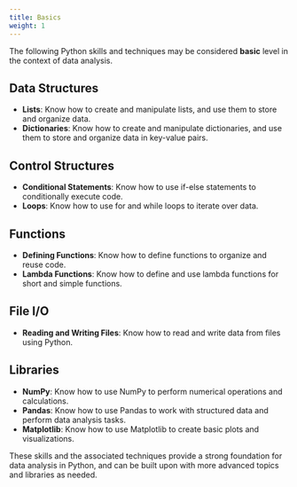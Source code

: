 ```yaml
---
title: Basics
weight: 1
---
```



The following Python skills and techniques
may be considered **basic** level in the context of data analysis. 

## Data Structures

- **Lists**: Know how to create and manipulate lists, and use them to store and organize data.
- **Dictionaries**: Know how to create and manipulate dictionaries, and use them to store and organize data in key-value pairs.

## Control Structures

- **Conditional Statements**: Know how to use if-else statements to conditionally execute code.
- **Loops**: Know how to use for and while loops to iterate over data.

## Functions

- **Defining Functions**: Know how to define functions to organize and reuse code.
- **Lambda Functions**: Know how to define and use lambda functions for short and simple functions.

## File I/O

- **Reading and Writing Files**: Know how to read and write data from files using Python.

## Libraries

- **NumPy**: Know how to use NumPy to perform numerical operations and calculations.
- **Pandas**: Know how to use Pandas to work with structured data and perform data analysis tasks.
- **Matplotlib**: Know how to use Matplotlib to create basic plots and visualizations.

These skills and the associated techniques provide a strong foundation for data analysis in Python, 
and can be built upon with more advanced topics and libraries as needed.
